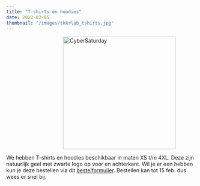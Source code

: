 ```yaml
---
title: "T-shirts en hoodies"
date: 2022-02-05
thumbnail: "/images/tkkrlab_tshirts.jpg"
---
```


<img alt="CyberSaturday" src="/images/tkkrlab_tshirts.jpg" width="300px" height="300px" style="margin: 0 30%;">

We hebben T-shirts en hoodies beschikbaar in maten XS t/m 4XL. Deze zijn natuurlijk geel met zwarte logo op voor en achterkant. Wil je er een hebben kun je deze bestellen via dit [bestelformulier](https://forms.gle/7VradBEkLcmFepFz6). Bestellen kan tot 15 feb. dus wees er snel bij.
